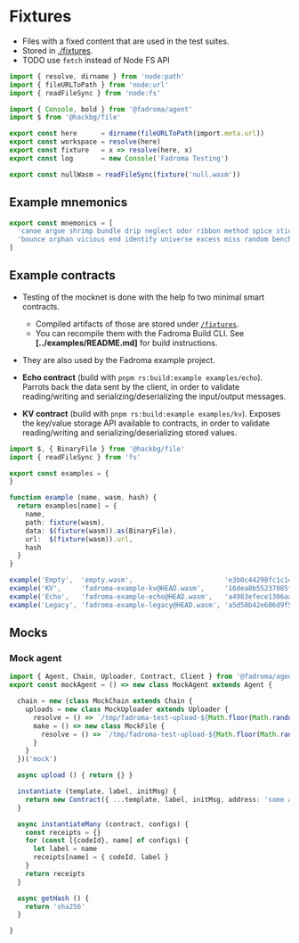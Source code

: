 # Fixtures

* Files with a fixed content that are used in the test suites.
* Stored in [./fixtures](./fixtures/README.md).
* TODO use `fetch` instead of Node FS API

```typescript
import { resolve, dirname } from 'node:path'
import { fileURLToPath } from 'node:url'
import { readFileSync } from 'node:fs'

import { Console, bold } from '@fadroma/agent'
import $ from '@hackbg/file'
```

```typescript
export const here      = dirname(fileURLToPath(import.meta.url))
export const workspace = resolve(here)
export const fixture   = x => resolve(here, x)
export const log       = new Console('Fadroma Testing')

export const nullWasm = readFileSync(fixture('null.wasm'))
```

## Example mnemonics

```typescript
export const mnemonics = [
  'canoe argue shrimp bundle drip neglect odor ribbon method spice stick pilot produce actual recycle deposit year crawl praise royal enlist option scene spy',
  'bounce orphan vicious end identify universe excess miss random bench coconut curious chuckle fitness clean space damp bicycle legend quick hood sphere blur thing'
]
```

## Example contracts

* Testing of the mocknet is done with the help fo two minimal smart contracts.
  * Compiled artifacts of those are stored under [`/fixtures`](./fixtures/README.md).
  * You can recompile them with the Fadroma Build CLI.
    See **[../examples/README.md]** for build instructions.
* They are also used by the Fadroma example project.

* **Echo contract** (build with `pnpm rs:build:example examples/echo`).
  Parrots back the data sent by the client, in order to validate
  reading/writing and serializing/deserializing the input/output messages.
* **KV contract** (build with `pnpm rs:build:example examples/kv`).
  Exposes the key/value storage API available to contracts,
  in order to validate reading/writing and serializing/deserializing stored values.

```typescript
import $, { BinaryFile } from '@hackbg/file'
import { readFileSync } from 'fs'

export const examples = {
}

function example (name, wasm, hash) {
  return examples[name] = {
    name,
    path: fixture(wasm),
    data: $(fixture(wasm)).as(BinaryFile),
    url:  $(fixture(wasm)).url,
    hash
  }
}

example('Empty',  'empty.wasm',                       'e3b0c44298fc1c149afbf4c8996fb92427ae41e4649b934ca495991b7852b855')
example('KV',     'fadroma-example-kv@HEAD.wasm',     '16dea8b55237085f24af980bbd408f1d6893384996e90e0ce2c6fc3432692a0d')
example('Echo',   'fadroma-example-echo@HEAD.wasm',   'a4983efece1306aa897651fff74cae18436fc3280fc430d11a4997519659b6fd')
example('Legacy', 'fadroma-example-legacy@HEAD.wasm', 'a5d58b42e686d9f5f8443eb055a3ac45018de2d1722985c5f77bad344fc00c3b')
```

## Mocks

### Mock agent

```typescript
import { Agent, Chain, Uploader, Contract, Client } from '@fadroma/agent'
export const mockAgent = () => new class MockAgent extends Agent {

  chain = new (class MockChain extends Chain {
    uploads = new class MockUploader extends Uploader {
      resolve = () => `/tmp/fadroma-test-upload-${Math.floor(Math.random()*1000000)}`
      make = () => new class MockFile {
        resolve = () => `/tmp/fadroma-test-upload-${Math.floor(Math.random()*1000000)}`
      }
    }
  })('mock')

  async upload () { return {} }

  instantiate (template, label, initMsg) {
    return new Contract({ ...template, label, initMsg, address: 'some address' })
  }

  async instantiateMany (contract, configs) {
    const receipts = {}
    for (const [{codeId}, name] of configs) {
      let label = name
      receipts[name] = { codeId, label }
    }
    return receipts
  }

  async getHash () {
    return 'sha256'
  }

}
```
